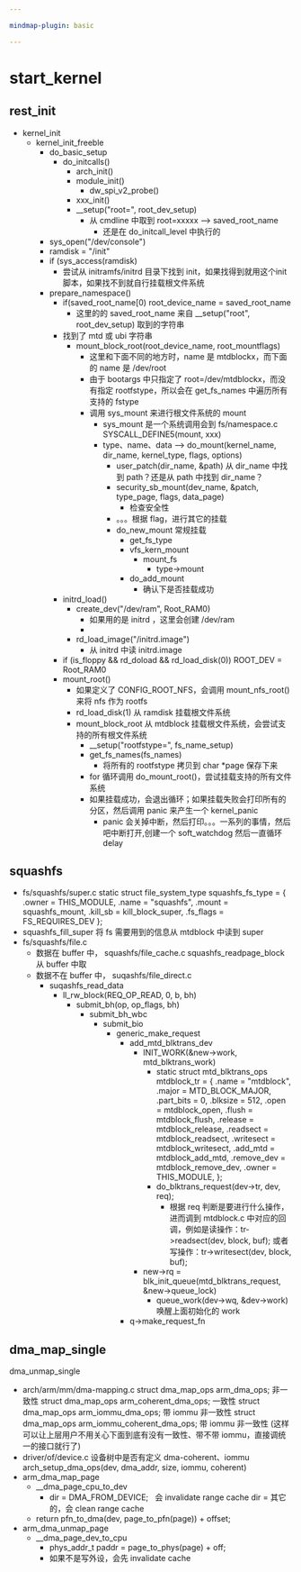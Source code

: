 ```yaml
---

mindmap-plugin: basic

---
```


# start_kernel

## rest_init
- kernel_init
    - kernel_init_freeble
        - do_basic_setup
            - do_initcalls()
                - arch_init()
                - module_init()
                    - dw_spi_v2_probe()
                - xxx_init()
                - __setup("root=", root_dev_setup)
                    - 从 cmdline 中取到 root=xxxxx --> saved_root_name
                        - 还是在 do_initcall_level 中执行的
        - sys_open("/dev/console")
        - ramdisk = "/init"
        - if (sys_access(ramdisk)
            - 尝试从  initramfs/initrd 目录下找到 init，如果找得到就用这个init脚本，如果找不到就自行挂载根文件系统
        - prepare_namespace()
            - if(saved_root_name[0)   root_device_name = saved_root_name
                - 这里的的 saved_root_name 来自 __setup("root", root_dev_setup) 取到的字符串
            - 找到了 mtd 或 ubi 字符串
                - mount_block_root(root_device_name, root_mountflags)
                    - 这里和下面不同的地方时，name 是 mtdblockx，而下面的 name 是 /dev/root
                    - 由于 bootargs 中只指定了 root=/dev/mtdblockx，而没有指定 rootfstype，所以会在 get_fs_names 中遍历所有支持的 fstype
                    - 调用 sys_mount 来进行根文件系统的 mount
                        - sys_mount 是一个系统调用会到 fs/namespace.c  SYSCALL_DEFINE5(mount, xxx)
                        - type、name、data --> do_mount(kernel_name, dir_name, kernel_type, flags, options)
                            - user_patch(dir_name, &path) 从 dir_name 中找到 path？还是从 path 中找到 dir_name？
                            - security_sb_mount(dev_name, &patch, type_page, flags, data_page)
                                - 检查安全性
                            - 。。。根据 flag，进行其它的挂载
                            - do_new_mount   常规挂载
                                - get_fs_type
                                - vfs_kern_mount
                                    - mount_fs
                                        - type->mount
                                - do_add_mount
                                    - 确认下是否挂载成功
            - initrd_load()
                - create_dev("/dev/ram", Root_RAM0)
                    - 如果用的是 initrd ，这里会创建 /dev/ram
                    -
                - rd_load_image("/initrd.image")
                    - 从 initrd 中读 initrd.image
            - if (is_floppy && rd_doload && rd_load_disk(0))
                 ROOT_DEV = Root_RAM0
            - mount_root()
                - 如果定义了 CONFIG_ROOT_NFS，会调用 mount_nfs_root() 来将 nfs 作为 rootfs
                - rd_load_disk(1) 从 ramdisk 挂载根文件系统
                - mount_block_root 从 mtdblock 挂载根文件系统，会尝试支持的所有根文件系统
                    - __setup("rootfstype=", fs_name_setup)
                    - get_fs_names(fs_names)
                        - 将所有的 rootfstype 拷贝到 char *page 保存下来
                    - for 循环调用 do_mount_root()，尝试挂载支持的所有文件系统
                    - 如果挂载成功，会退出循环；如果挂载失败会打印所有的分区，然后调用 panic 来产生一个 kernel_panic
                        - panic 会关掉中断，然后打印。。。一系列的事情，然后吧中断打开,创建一个 soft_watchdog 然后一直循环 delay

## squashfs
- fs/squashfs/super.c
    static struct file_system_type squashfs_fs_type = {
    .owner = THIS_MODULE,
    .name = "squashfs",
    .mount = squashfs_mount,
    .kill_sb = kill_block_super,
    .fs_flags = FS_REQUIRES_DEV
    };
- squashfs_fill_super 将 fs 需要用到的信息从 mtdblock 中读到 super
- fs/squashfs/file.c
    - 数据在 buffer 中， squashfs/file_cache.c
         squashfs_readpage_block 从 buffer 中取
    - 数据不在 buffer 中，
        suqashfs/file_direct.c
        - suqashfs_read_data
            - ll_rw_block(REQ_OP_READ, 0, b, bh)
                - submit_bh(op, op_flags, bh)
                    - submit_bh_wbc
                        - submit_bio
                            - generic_make_request
                                - add_mtd_blktrans_dev
                                    - INIT_WORK(&new->work, mtd_blktrans_work)
                                        - static struct mtd_blktrans_ops mtdblock_tr = {
                                             .name = "mtdblock",
                                             .major = MTD_BLOCK_MAJOR,
                                             .part_bits = 0,
                                             .blksize = 512,
                                             .open = mtdblock_open,
                                             .flush = mtdblock_flush,
                                             .release = mtdblock_release,
                                             .readsect = mtdblock_readsect,
                                             .writesect = mtdblock_writesect,
                                             .add_mtd = mtdblock_add_mtd,
                                             .remove_dev = mtdblock_remove_dev,
                                             .owner = THIS_MODULE,
                                            };
                                        - do_blktrans_request(dev->tr, dev, req);
                                            - 根据 req 判断是要进行什么操作，进而调到 mtdblock.c 中对应的回调，例如是读操作：tr->readsect(dev, block, buf);
                                                或者写操作：tr->writesect(dev, block, buf);
                                    - new->rq = blk_init_queue(mtd_blktrans_request, &new->queue_lock)
                                        - queue_work(dev->wq, &dev->work) 唤醒上面初始化的 work
                                - q->make_request_fn

## dma_map_single
dma_unmap_single
- arch/arm/mm/dma-mapping.c
   struct dma_map_ops arm_dma_ops; 非一致性
   struct dma_map_ops arm_coherent_dma_ops; 一致性
   struct dma_map_ops arm_iommu_dma_ops; 带 iommu 非一致性
   struct dma_map_ops arm_iommu_coherent_dma_ops; 带 iommu 非一致性
   (这样可以让上层用户不用关心下面到底有没有一致性、带不带 iommu，直接调统一的接口就行了)
- driver/of/device.c
   设备树中是否有定义 dma-coherent、iommu
   arch_setup_dma_ops(dev, dma_addr, size, iommu, coherent)
- arm_dma_map_page
    - __dma_page_cpu_to_dev
        - dir = DMA_FROM_DEVICE;   会 invalidate range cache
           dir = 其它的，会 clean range cache
    - return pfn_to_dma(dev, page_to_pfn(page)) + offset;
- arm_dma_unmap_page
    - __dma_page_dev_to_cpu
        - phys_addr_t paddr = page_to_phys(page) + off;
        - 如果不是写外设，会先 invalidate cache